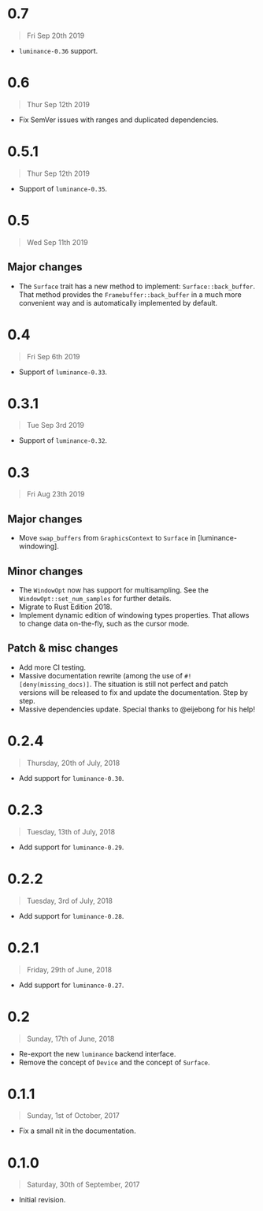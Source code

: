 # 0.7

> Fri Sep 20th 2019

  - `luminance-0.36` support.

# 0.6

> Thur Sep 12th 2019

  - Fix SemVer issues with ranges and duplicated dependencies.

# 0.5.1

> Thur Sep 12th 2019

  - Support of `luminance-0.35`.

# 0.5

> Wed Sep 11th 2019

## Major changes

  - The `Surface` trait has a new method to implement: `Surface::back_buffer`. That method provides
    the `Framebuffer::back_buffer` in a much more convenient way and is automatically implemented
    by default.

# 0.4

> Fri Sep 6th 2019

  - Support of `luminance-0.33`.

# 0.3.1

> Tue Sep 3rd 2019

  - Support of `luminance-0.32`.

# 0.3

> Fri Aug 23th 2019

## Major changes

  - Move `swap_buffers` from `GraphicsContext` to `Surface` in [luminance-windowing].

## Minor changes

  - The `WindowOpt` now has support for multisampling. See the `WindowOpt::set_num_samples` for
    further details.
  - Migrate to Rust Edition 2018.
  - Implement dynamic edition of windowing types properties. That allows to change data on-the-fly,
    such as the cursor mode.

## Patch & misc changes

  - Add more CI testing.
  - Massive documentation rewrite (among the use of `#![deny(missing_docs)]`. The situation is still
    not perfect and patch versions will be released to fix and update the documentation. Step by
    step.
  - Massive dependencies update. Special thanks to @eijebong for his help!

# 0.2.4

> Thursday, 20th of July, 2018

  - Add support for `luminance-0.30`.

# 0.2.3

> Tuesday, 13th of July, 2018

  - Add support for `luminance-0.29`.

# 0.2.2

> Tuesday, 3rd of July, 2018

  - Add support for `luminance-0.28`.

# 0.2.1

> Friday, 29th of June, 2018

  - Add support for `luminance-0.27`.

# 0.2

> Sunday, 17th of June, 2018

  - Re-export the new `luminance` backend interface.
  - Remove the concept of `Device` and the concept of `Surface`.

# 0.1.1

> Sunday, 1st of October, 2017

  - Fix a small nit in the documentation.

# 0.1.0

> Saturday, 30th of September, 2017

  - Initial revision.
